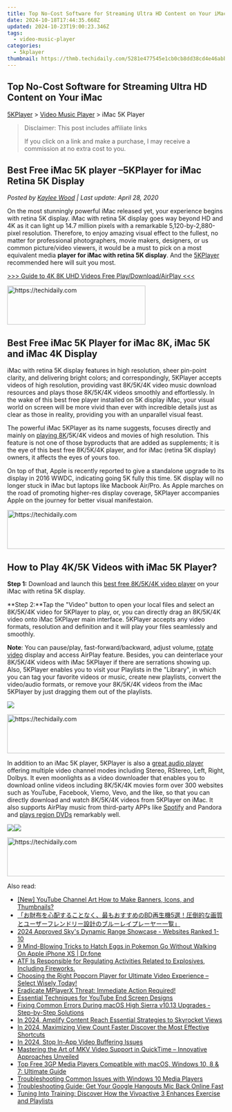 ```yaml
---
title: Top No-Cost Software for Streaming Ultra HD Content on Your iMac
date: 2024-10-18T17:44:35.668Z
updated: 2024-10-23T19:00:23.346Z
tags:
  - video-music-player
categories:
  - 5kplayer
thumbnail: https://thmb.techidaily.com/5281e477545e1cb0cb8dd38cd4e46abb0b9705463fafab5020264a61cbf6a196.jpg
---
```


## Top No-Cost Software for Streaming Ultra HD Content on Your iMac

[5KPlayer](https://tools.techidaily.com/5kplayer/products/) \> [Video Music Player](https://tools.techidaily.com/5kplayer/video-music-player/) \> iMac 5K Player

>  Disclaimer: This post includes affiliate links
>
>  If you click on a link and make a purchase, I may receive a commission at no extra cost to you.
>

## Best Free iMac 5K player –5KPlayer for iMac Retina 5K Display

 _Posted by [Kaylee Wood](https://www.quora.com/profile/Amanda-Hu-21) | Last update: April 28, 2020_

On the most stunningly powerful iMac released yet, your experience begins with retina 5K display. iMac with retina 5K display goes way beyond HD and 4K as it can light up 14.7 million pixels with a remarkable 5,120-by-2,880-pixel resolution. Therefore, to enjoy amazing visual effect to the fullest, no matter for professional photographers, movie makers, designers, or us common picture/video viewers, it would be a must to pick on a most equivalent media **player for iMac with retina 5K display**. And the [5KPlayer](https://tools.techidaily.com/5kplayer/products/) recommended here will suit you most.

[\>>> Guide to 4K 8K UHD Videos Free Play/Download/AirPlay <<<](https://tools.techidaily.com/5kplayer/video-music-player/)

<!-- affiliate ads begin -->
<a href="https://wigfever.sjv.io/c/5597632/2014850/22899" target="_top" id="2014850">
  <img src="//a.impactradius-go.com/display-ad/22899-2014850" border="0" alt="https://techidaily.com" width="320" height="90"/>
</a>
<img height="0" width="0" src="https://wigfever.sjv.io/i/5597632/2014850/22899" style="position:absolute;visibility:hidden;" border="0" />
<!-- affiliate ads end -->

## Best Free iMac 5K Player for iMac 8K, iMac 5K and iMac 4K Display

iMac with retina 5K display features in high resolution, sheer pin-point clarity, and delivering bright colors; and correspondingly, 5KPlayer accepts videos of high resolution, providing vast 8K/5K/4K video music download resources and plays those 8K/5K/4K videos smoothly and effortlessly. In the wake of this best free player installed on 5K display iMac, your visual world on screen will be more vivid than ever with incredible details just as clear as those in reality, providing you with an unparallel visual feast.

The powerful iMac 5KPlayer as its name suggests, focuses directly and mainly on [playing 8K](https://tools.techidaily.com/5kplayer/video-music-player/)/5K/4K videos and movies of high resolution. This feature is not one of those byproducts that are added as supplements; it is the eye of this best free 8K/5K/4K player, and for iMac (retina 5K display) owners, it affects the eyes of yours too. 

On top of that, Apple is recently reported to give a standalone upgrade to its display in 2016 WWDC, indicating going 5K fully this time. 5K display will no longer stuck in iMac but laptops like Macbook Air/Pro. As Apple marches on the road of promoting higher-res display coverage, 5KPlayer accompanies Apple on the journey for better visual manifestaion.

<!-- affiliate ads begin -->
<a href="https://ephamedtechinc.pxf.io/c/5597632/2137227/26400" target="_top" id="2137227">
  <img src="//a.impactradius-go.com/display-ad/26400-2137227" border="0" alt="https://techidaily.com" width="728" height="90"/>
</a>
<img height="0" width="0" src="https://ephamedtechinc.pxf.io/i/5597632/2137227/26400" style="position:absolute;visibility:hidden;" border="0" />
<!-- affiliate ads end -->

## How to Play 4K/5K Videos with iMac 5K Player?

**Step 1:** Download and launch this [best free 8K/5K/4K video player](https://tools.techidaily.com/5kplayer/video-music-player/) on your iMac with retina 5K display.

**Step 2:**Tap the "Video" button to open your local files and select an 8K/5K/4K video for 5KPlayer to play, or, you can directly drag an 8K/5K/4K video onto iMac 5KPlayer main interface. 5KPlayer accepts any video formats, resolution and definition and it will play your files seamlessly and smoothly.

**Note**: You can pause/play, fast-forward/backward, adjust volume, [rotate video](https://tools.techidaily.com/5kplayer/video-music-player/) display and access AirPlay feature. Besides, you can deinterlace your 8K/5K/4K videos with iMac 5KPlayer if there are serrations showing up. Also, 5KPlayer enables you to visit your Playlists in the "Library", in which you can tag your favorite videos or music, create new playlists, convert the video/audio formats, or remove your 8K/5K/4K videos from the iMac 5KPlayer by just dragging them out of the playlists.

![](https://www.5kplayer.com/video-music-player/img/5kplayer-imac5kplayer-zjy-0316001.jpg) 

<!-- affiliate ads begin -->
<a href="https://appsumo.8odi.net/c/5597632/2111967/7443" target="_top" id="2111967">
  <img src="//a.impactradius-go.com/display-ad/7443-2111967" border="0" alt="https://techidaily.com" width="728" height="90"/>
</a>
<img height="0" width="0" src="https://appsumo.8odi.net/i/5597632/2111967/7443" style="position:absolute;visibility:hidden;" border="0" />
<!-- affiliate ads end -->

In addition to an iMac 5K player, 5KPlayer is also a [great audio player](https://tools.techidaily.com/5kplayer/video-music-player/) offering multiple video channel modes including Stereo, RStereo, Left, Right, Dolbys. It even moonlights as a video downloader that enables you to download online videos including 8K/5K/4K movies form over 300 websites such as YouTube, Facebook, Viemo, Vevo, and the like, so that you can directly download and watch 8K/5K/4K videos from 5KPlayer on iMac. It also supports AirPlay music from third-party APPs like [Spotify](https://tools.techidaily.com/5kplayer/airplay/) and Pandora and [plays region DVDs](https://tools.techidaily.com/5kplayer/video-music-player/) remarkably well.

[![](https://www.5kplayer.com/video-music-player/../button/freedownbackmac.png)](https://tools.techidaily.com/5kplayer/products/)[![](https://www.5kplayer.com/video-music-player/../button/freedownwhitewin.png)](https://tools.techidaily.com/5kplayer/products/)

<!-- affiliate ads begin -->
<a href="https://appsumo.8odi.net/c/5597632/2111982/7443" target="_top" id="2111982">
  <img src="//a.impactradius-go.com/display-ad/7443-2111982" border="0" alt="https://techidaily.com" width="728" height="90"/>
</a>
<img height="0" width="0" src="https://appsumo.8odi.net/i/5597632/2111982/7443" style="position:absolute;visibility:hidden;" border="0" />
<!-- affiliate ads end -->

<ins class="adsbygoogle"
     style="display:block"
     data-ad-format="autorelaxed"
     data-ad-client="ca-pub-7571918770474297"
     data-ad-slot="1223367746"></ins>

<ins class="adsbygoogle"
     style="display:block"
     data-ad-client="ca-pub-7571918770474297"
     data-ad-slot="8358498916"
     data-ad-format="auto"
     data-full-width-responsive="true"></ins>

<span class="atpl-alsoreadstyle">Also read:</span>
<div><ul>
<li><a href="https://youtube-tips.techidaily.com/outube-channel-art-how-to-make-banners-icons-and-thumbnails/"><u>[New] YouTube Channel Art How to Make Banners, Icons, and Thumbnails?</u></a></li>
<li><a href="https://media-tips.techidaily.com/bd5/"><u>「お財布を心配することなく、最もおすすめのBD再生機5選！圧倒的な画質とユーザーフレンドリー設計のブルーレイプレーヤー一覧」</u></a></li>
<li><a href="https://extra-guidance.techidaily.com/2024-approved-skys-dynamic-range-showcase-websites-ranked-1-10/"><u>2024 Approved Sky's Dynamic Range Showcase - Websites Ranked 1-10</u></a></li>
<li><a href="https://ios-pokemon-go.techidaily.com/9-mind-blowing-tricks-to-hatch-eggs-in-pokemon-go-without-walking-on-apple-iphone-xs-drfone-by-drfone-virtual-ios/"><u>9 Mind-Blowing Tricks to Hatch Eggs in Pokemon Go Without Walking On Apple iPhone XS | Dr.fone</u></a></li>
<li><a href="https://media-tips.techidaily.com/atf-is-responsible-for-regulating-activities-related-to-explosives-including-fireworks/"><u>ATF Is Responsible for Regulating Activities Related to Explosives, Including Fireworks.</u></a></li>
<li><a href="https://media-tips.techidaily.com/choosing-the-right-popcorn-player-for-ultimate-video-experience-select-wisely-today/"><u>Choosing the Right Popcorn Player for Ultimate Video Experience – Select Wisely Today!</u></a></li>
<li><a href="https://media-tips.techidaily.com/eradicate-mplayerx-threat-immediate-action-required/"><u>Eradicate MPlayerX Threat: Immediate Action Required!</u></a></li>
<li><a href="https://youtube-clips.techidaily.com/essential-techniques-for-youtube-end-screen-designs/"><u>Essential Techniques for YouTube End Screen Designs</u></a></li>
<li><a href="https://media-tips.techidaily.com/fixing-common-errors-during-macos-high-sierra-v1013-upgrades-step-by-step-solutions/"><u>Fixing Common Errors During macOS High Sierra v10.13 Upgrades - Step-by-Step Solutions</u></a></li>
<li><a href="https://youtube-zero.techidaily.com/24-amplify-content-reach-essential-strategies-to-skyrocket-views/"><u>In 2024, Amplify Content Reach Essential Strategies to Skyrocket Views</u></a></li>
<li><a href="https://youtube-lab.techidaily.com/24-maximizing-view-count-faster-discover-the-most-effective-shortcuts/"><u>In 2024, Maximizing View Count Faster Discover the Most Effective Shortcuts</u></a></li>
<li><a href="https://facebook-video-recording.techidaily.com/in-2024-stop-in-app-video-buffering-issues/"><u>In 2024, Stop In-App Video Buffering Issues</u></a></li>
<li><a href="https://media-tips.techidaily.com/mastering-the-art-of-mkv-video-support-in-quicktime-innovative-approaches-unveiled/"><u>Mastering the Art of MKV Video Support in QuickTime – Innovative Approaches Unveiled</u></a></li>
<li><a href="https://media-tips.techidaily.com/top-free-3gp-media-players-compatible-with-macos-windows-10-8-and-7-ultimate-guide/"><u>Top Free 3GP Media Players Compatible with macOS, Windows 10, 8 & 7: Ultimate Guide</u></a></li>
<li><a href="https://media-tips.techidaily.com/troubleshooting-common-issues-with-windows-10-media-players/"><u>Troubleshooting Common Issues with Windows 10 Media Players</u></a></li>
<li><a href="https://sound-issues.techidaily.com/troubleshooting-guide-get-your-google-hangouts-mic-back-online-fast/"><u>Troubleshooting Guide: Get Your Google Hangouts Mic Back Online Fast</u></a></li>
<li><a href="https://buynow-reviews.techidaily.com/1722488748161-tuning-into-training-discover-how-the-vivoactive-3-enhances-exercise-and-playlists/"><u>Tuning Into Training: Discover How the Vivoactive 3 Enhances Exercise and Playlists</u></a></li>
</ul></div>

